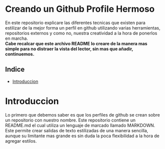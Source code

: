 # Creando un Github Profile Hermoso
En este repositorio explicare las diferentes tecnicas que existen para estilizar de la mejor forma un perfil en github utilizando varias herramientas, repositorios externos y como no, nuestra creatividad a la hora de ponerlos en marcha.
<br>
**Cabe recalcar que este archivo README lo creare de la manera mas simple para no distraer la vista del lector, sin mas que añadir, continuemos.**
## Indice
- [Introduccion](#Introduccion)
# Introduccion
Lo primero que debemos saber es que los perfiles de github se crean sobre un repositorio con nuestro nombre.
Este repositorio contiene un README.md el cual utiliza un lenguaje de marcado llamado MARKDOWN. Este permite crear salidas de texto estilizadas de una manera sencilla, aunque su limitante mas grande es sin duda la poca flexibilidad a la hora de agregar estilos.
# 

